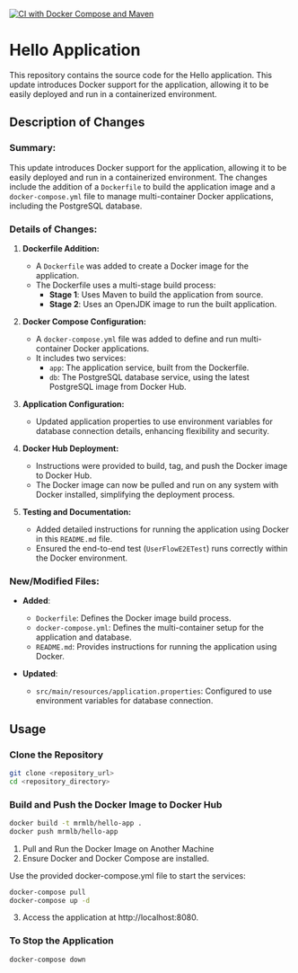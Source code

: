 [![CI with Docker Compose and Maven](https://github.com/mrmlb94/hello/actions/workflows/maven.yml/badge.svg)](https://github.com/mrmlb94/hello/actions/workflows/maven.yml)


# Hello Application

This repository contains the source code for the Hello application. 
This update introduces Docker support for the application, allowing it to be easily deployed and run in a containerized environment.

## Description of Changes

### Summary:
This update introduces Docker support for the application, allowing it to be easily deployed and run in a containerized environment. 
The changes include the addition of a `Dockerfile` to build the application image and a `docker-compose.yml` file to manage multi-container Docker applications, including the PostgreSQL database.

### Details of Changes:

1. **Dockerfile Addition:**
    - A `Dockerfile` was added to create a Docker image for the application.
    - The Dockerfile uses a multi-stage build process:
        - **Stage 1**: Uses Maven to build the application from source.
        - **Stage 2**: Uses an OpenJDK image to run the built application.

2. **Docker Compose Configuration:**
    - A `docker-compose.yml` file was added to define and run multi-container Docker applications.
    - It includes two services:
        - `app`: The application service, built from the Dockerfile.
        - `db`: The PostgreSQL database service, using the latest PostgreSQL image from Docker Hub.

3. **Application Configuration:**
    - Updated application properties to use environment variables for database connection details, enhancing flexibility and security.

4. **Docker Hub Deployment:**
    - Instructions were provided to build, tag, and push the Docker image to Docker Hub.
    - The Docker image can now be pulled and run on any system with Docker installed, simplifying the deployment process.

5. **Testing and Documentation:**
    - Added detailed instructions for running the application using Docker in this `README.md` file.
    - Ensured the end-to-end test (`UserFlowE2ETest`) runs correctly within the Docker environment.

### New/Modified Files:

- **Added**:
    - `Dockerfile`: Defines the Docker image build process.
    - `docker-compose.yml`: Defines the multi-container setup for the application and database.
    - `README.md`: Provides instructions for running the application using Docker.

- **Updated**:
    - `src/main/resources/application.properties`: Configured to use environment variables for database connection.

## Usage

### Clone the Repository
```sh
git clone <repository_url>
cd <repository_directory>
```

### Build and Push the Docker Image to Docker Hub
```sh
docker build -t mrmlb/hello-app .
docker push mrmlb/hello-app
```

1.  Pull and Run the Docker Image on Another Machine
2.  Ensure Docker and Docker Compose are installed.

Use the provided docker-compose.yml file to start the services:

```sh
docker-compose pull
docker-compose up -d
```

3.  Access the application at http://localhost:8080.



### To Stop the Application

```sh
docker-compose down
```


